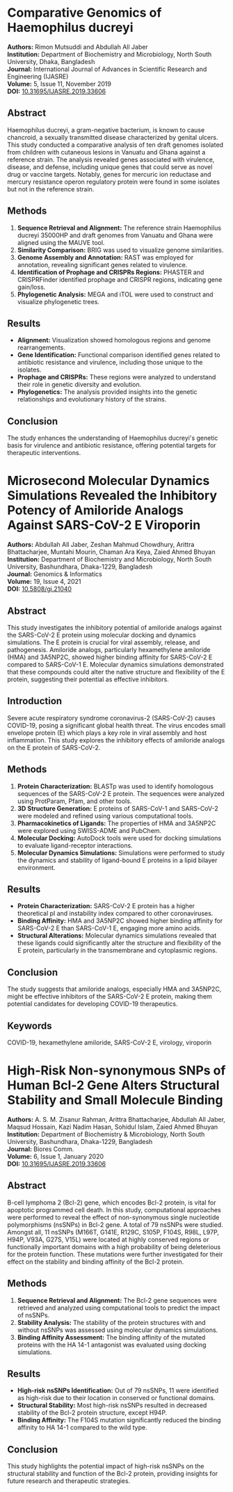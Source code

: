 # Comparative Genomics of Haemophilus ducreyi

**Authors:** Rimon Mutsuddi and Abdullah All Jaber  
**Institution:** Department of Biochemistry and Microbiology, North South University, Dhaka, Bangladesh  
**Journal:** International Journal of Advances in Scientific Research and Engineering (IJASRE)  
**Volume:** 5, Issue 11, November 2019  
**DOI:** [10.31695/IJASRE.2019.33606](http://doi.org/10.31695/IJASRE.2019.33606)

## Abstract
Haemophilus ducreyi, a gram-negative bacterium, is known to cause chancroid, a sexually transmitted disease characterized by genital ulcers. This study conducted a comparative analysis of ten draft genomes isolated from children with cutaneous lesions in Vanuatu and Ghana against a reference strain. The analysis revealed genes associated with virulence, disease, and defense, including unique genes that could serve as novel drug or vaccine targets. Notably, genes for mercuric ion reductase and mercury resistance operon regulatory protein were found in some isolates but not in the reference strain.

## Methods
1. **Sequence Retrieval and Alignment:** The reference strain Haemophilus ducreyi 35000HP and draft genomes from Vanuatu and Ghana were aligned using the MAUVE tool.
2. **Similarity Comparison:** BRIG was used to visualize genome similarities.
3. **Genome Assembly and Annotation:** RAST was employed for annotation, revealing significant genes related to virulence.
4. **Identification of Prophage and CRISPRs Regions:** PHASTER and CRISPRFinder identified prophage and CRISPR regions, indicating gene gain/loss.
5. **Phylogenetic Analysis:** MEGA and iTOL were used to construct and visualize phylogenetic trees.

## Results
- **Alignment:** Visualization showed homologous regions and genome rearrangements.
- **Gene Identification:** Functional comparison identified genes related to antibiotic resistance and virulence, including those unique to the isolates.
- **Prophage and CRISPRs:** These regions were analyzed to understand their role in genetic diversity and evolution.
- **Phylogenetics:** The analysis provided insights into the genetic relationships and evolutionary history of the strains.

## Conclusion
The study enhances the understanding of Haemophilus ducreyi's genetic basis for virulence and antibiotic resistance, offering potential targets for therapeutic interventions.

# Microsecond Molecular Dynamics Simulations Revealed the Inhibitory Potency of Amiloride Analogs Against SARS-CoV-2 E Viroporin

**Authors:** Abdullah All Jaber, Zeshan Mahmud Chowdhury, Arittra Bhattacharjee, Muntahi Mourin, Chaman Ara Keya, Zaied Ahmed Bhuyan  
**Institution:** Department of Biochemistry and Microbiology, North South University, Bashundhara, Dhaka-1229, Bangladesh  
**Journal:** Genomics & Informatics  
**Volume:** 19, Issue 4, 2021  
**DOI:** [10.5808/gi.21040](https://doi.org/10.5808/gi.21040)  

## Abstract
This study investigates the inhibitory potential of amiloride analogs against the SARS-CoV-2 E protein using molecular docking and dynamics simulations. The E protein is crucial for viral assembly, release, and pathogenesis. Amiloride analogs, particularly hexamethylene amiloride (HMA) and 3A5NP2C, showed higher binding affinity for SARS-CoV-2 E compared to SARS-CoV-1 E. Molecular dynamics simulations demonstrated that these compounds could alter the native structure and flexibility of the E protein, suggesting their potential as effective inhibitors.

## Introduction
Severe acute respiratory syndrome coronavirus-2 (SARS-CoV-2) causes COVID-19, posing a significant global health threat. The virus encodes small envelope protein (E) which plays a key role in viral assembly and host inflammation. This study explores the inhibitory effects of amiloride analogs on the E protein of SARS-CoV-2.

## Methods
1. **Protein Characterization:** BLASTp was used to identify homologous sequences of the SARS-CoV-2 E protein. The sequences were analyzed using ProtParam, Pfam, and other tools.
2. **3D Structure Generation:** E proteins of SARS-CoV-1 and SARS-CoV-2 were modeled and refined using various computational tools.
3. **Pharmacokinetics of Ligands:** The properties of HMA and 3A5NP2C were explored using SWISS-ADME and PubChem.
4. **Molecular Docking:** AutoDock tools were used for docking simulations to evaluate ligand-receptor interactions.
5. **Molecular Dynamics Simulations:** Simulations were performed to study the dynamics and stability of ligand-bound E proteins in a lipid bilayer environment.

## Results
- **Protein Characterization:** SARS-CoV-2 E protein has a higher theoretical pI and instability index compared to other coronaviruses.
- **Binding Affinity:** HMA and 3A5NP2C showed higher binding affinity for SARS-CoV-2 E than SARS-CoV-1 E, engaging more amino acids.
- **Structural Alterations:** Molecular dynamics simulations revealed that these ligands could significantly alter the structure and flexibility of the E protein, particularly in the transmembrane and cytoplasmic regions.

## Conclusion
The study suggests that amiloride analogs, especially HMA and 3A5NP2C, might be effective inhibitors of the SARS-CoV-2 E protein, making them potential candidates for developing COVID-19 therapeutics.

## Keywords
COVID-19, hexamethylene amiloride, SARS-CoV-2 E, virology, viroporin

# High-Risk Non-synonymous SNPs of Human Bcl-2 Gene Alters Structural Stability and Small Molecule Binding

**Authors:** A. S. M. Zisanur Rahman, Arittra Bhattacharjee, Abdullah All Jaber, Maqsud Hossain, Kazi Nadim Hasan, Sohidul Islam, Zaied Ahmed Bhuyan  
**Institution:** Department of Biochemistry & Microbiology, North South University, Bashundhara, Dhaka-1229, Bangladesh  
**Journal:** Biores Comm.  
**Volume:** 6, Issue 1, January 2020  
**DOI:** [10.31695/IJASRE.2019.33606](http://doi.org/10.31695/IJASRE.2019.33606)

## Abstract
B-cell lymphoma 2 (Bcl-2) gene, which encodes Bcl-2 protein, is vital for apoptotic programmed cell death. In this study, computational approaches were performed to reveal the effect of non-synonymous single nucleotide polymorphisms (nsSNPs) in Bcl-2 gene. A total of 79 nsSNPs were studied. Amongst all, 11 nsSNPs (M166T, G141E, R129C, S105P, F104S, R98L, L97P, H94P, V93A, G27S, V15L) were located at highly conserved regions or functionally important domains with a high probability of being deleterious for the protein function. These mutations were further investigated for their effect on the stability and binding affinity of the Bcl-2 protein.

## Methods
1. **Sequence Retrieval and Alignment:** The Bcl-2 gene sequences were retrieved and analyzed using computational tools to predict the impact of nsSNPs.
2. **Stability Analysis:** The stability of the protein structures with and without nsSNPs was assessed using molecular dynamics simulations.
3. **Binding Affinity Assessment:** The binding affinity of the mutated proteins with the HA 14-1 antagonist was evaluated using docking simulations.

## Results
- **High-risk nsSNPs Identification:** Out of 79 nsSNPs, 11 were identified as high-risk due to their location in conserved or functional domains.
- **Structural Stability:** Most high-risk nsSNPs resulted in decreased stability of the Bcl-2 protein structure, except H94P.
- **Binding Affinity:** The F104S mutation significantly reduced the binding affinity to HA 14-1 compared to the wild type.

## Conclusion
This study highlights the potential impact of high-risk nsSNPs on the structural stability and function of the Bcl-2 protein, providing insights for future research and therapeutic strategies.
